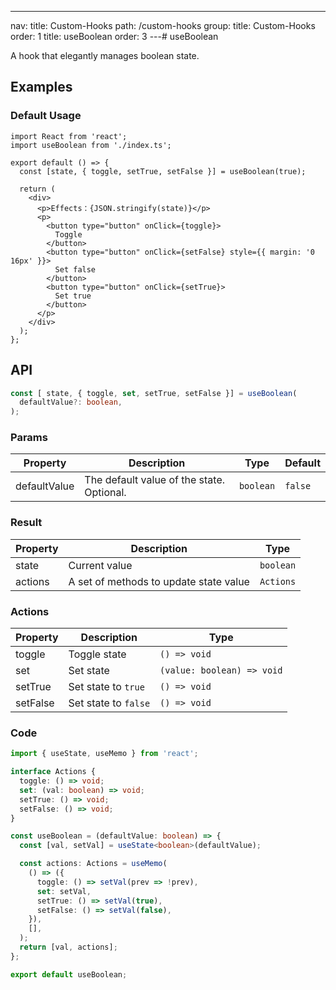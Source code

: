 ---
nav:
  title: Custom-Hooks
  path: /custom-hooks
group:
  title: Custom-Hooks
  order: 1
title: useBoolean
order: 3
---# useBoolean

A hook that elegantly manages boolean state.

## Examples

### Default Usage

```tsx
import React from 'react';
import useBoolean from './index.ts';

export default () => {
  const [state, { toggle, setTrue, setFalse }] = useBoolean(true);

  return (
    <div>
      <p>Effects：{JSON.stringify(state)}</p>
      <p>
        <button type="button" onClick={toggle}>
          Toggle
        </button>
        <button type="button" onClick={setFalse} style={{ margin: '0 16px' }}>
          Set false
        </button>
        <button type="button" onClick={setTrue}>
          Set true
        </button>
      </p>
    </div>
  );
};
```

## API

```typescript
const [ state, { toggle, set, setTrue, setFalse }] = useBoolean(
  defaultValue?: boolean,
);
```

### Params

| Property     | Description                               | Type      | Default |
| ------------ | ----------------------------------------- | --------- | ------- |
| defaultValue | The default value of the state. Optional. | `boolean` | `false` |

### Result

| Property | Description                            | Type      |
| -------- | -------------------------------------- | --------- |
| state    | Current value                          | `boolean` |
| actions  | A set of methods to update state value | `Actions` |

### Actions

| Property | Description          | Type                       |
| -------- | -------------------- | -------------------------- |
| toggle   | Toggle state         | `() => void`               |
| set      | Set state            | `(value: boolean) => void` |
| setTrue  | Set state to `true`  | `() => void`               |
| setFalse | Set state to `false` | `() => void`               |

### Code

```ts
import { useState, useMemo } from 'react';

interface Actions {
  toggle: () => void;
  set: (val: boolean) => void;
  setTrue: () => void;
  setFalse: () => void;
}

const useBoolean = (defaultValue: boolean) => {
  const [val, setVal] = useState<boolean>(defaultValue);

  const actions: Actions = useMemo(
    () => ({
      toggle: () => setVal(prev => !prev),
      set: setVal,
      setTrue: () => setVal(true),
      setFalse: () => setVal(false),
    }),
    [],
  );
  return [val, actions];
};

export default useBoolean;
```
